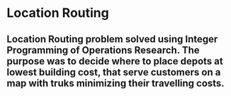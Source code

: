 # Location Routing
## Location Routing problem solved using Integer Programming of Operations Research. The purpose was to decide where to place depots at lowest building cost, that serve customers on a map with truks minimizing their travelling costs.
